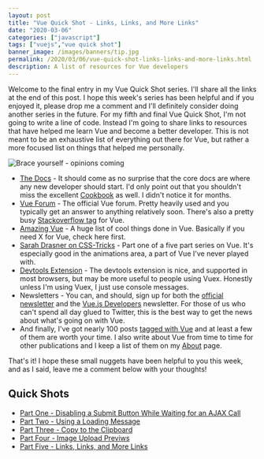 ```yaml
---
layout: post
title: "Vue Quick Shot - Links, Links, and More Links"
date: "2020-03-06"
categories: ["javascript"]
tags: ["vuejs","vue quick shot"]
banner_image: /images/banners/tip.jpg
permalink: /2020/03/06/vue-quick-shot-links-links-and-more-links.html
description: A list of resources for Vue developers
---
```


Welcome to the final entry in my Vue Quick Shot series. I'll share all the links at the end of this post. I hope this week's series has been helpful and if you enjoyed it, please drop me a comment and I'll definitely consider doing another series in the future. For my fifth and final Vue Quick Shot, I'm not going to write a line of code. Instead I'm going to share links to resources that have helped me learn Vue and become a better developer. This is not meant to be an exhaustive list of everything out there for Vue, but rather a more focused list on things that helped me personally.

<img src="https://static.raymondcamden.com/images/2020/03/brace.jpg" alt="Brace yourself - opinions coming" class="imgborder imgcenter">

<p/>

* [The Docs](https://vuejs.org/v2/guide/) - It should come as no surprise that the core docs are where any new developer should start. I'd only point out that you shouldn't miss the excellent [Cookbook](https://vuejs.org/v2/cookbook/) as well. I didn't notice it for months. 
* [Vue Forum](https://forum.vuejs.org/) - The official Vue forum. Pretty heavily used and you typically get an answer to anything relatively soon. There's also a pretty busy [Stackoverflow tag](https://stackoverflow.com/questions/tagged/vue.js) for Vue.
* [Amazing Vue](https://github.com/vuejs/awesome-vue) - A huge list of cool things done in Vue. Basically if you need X for Vue, check here first.
* [Sarah Drasner on CSS-Tricks](https://css-tricks.com/intro-to-vue-1-rendering-directives-events/) - Part one of a five part series on Vue. It's especially good in the animations area, a part of Vue I've never played with.
* [Devtools Extension](https://github.com/vuejs/vue-devtools) - The devtools extension is nice, and supported in most browsers, but may be more useful to people using Vuex. Honestly unless I'm using Vuex, I just use console messages.
* Newsletters - You can, and should, sign up for both the [official newsletter](https://news.vuejs.org) and the 
[Vue.js Developers](https://vuejsdevelopers.com/newsletter/) newsletter. For those of us who can't spend all day glued to Twitter, this is the best way to get the news about what's going on with Vue.
* And finally, I've got nearly 100 posts [tagged with Vue](https://www.raymondcamden.com/tags/vuejs) and at least a few of them are worth your time. I also write about Vue from time to time for other publications and I keep a list of them on my [About](https://www.raymondcamden.com/about/) page. 

That's it! I hope these small nuggets have been helpful to you this week, and as I said, leave me a comment below with your thoughts!

## Quick Shots

* [Part One - Disabling a Submit Button While Waiting for an AJAX Call](https://www.raymondcamden.com/2020/03/02/vue-quick-shot-disabling-a-submit-button-while-waiting-for-an-ajax-call)
* [Part Two - Using a Loading Message](https://www.raymondcamden.com/2020/03/04/vue-quick-shot-using-a-loading-message)
* [Part Three - Copy to the Clipboard](https://www.raymondcamden.com/2020/03/04/vue-quick-shot-copy-to-the-clipboard)
* [Part Four - Image Upload Previws](https://www.raymondcamden.com/2020/03/05/vue-quick-shot-image-upload-previews)
* [Part Five - Links, Links, and More Links](https://www.raymondcamden.com/2020/03/06/vue-quick-shot-links-links-and-more-links)